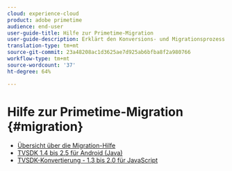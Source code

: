 ```yaml
---
cloud: experience-cloud
product: adobe primetime
audience: end-user
user-guide-title: Hilfe zur Primetime-Migration
user-guide-description: Erklärt den Konversions- und Migrationsprozess zum Übergang von der vorhandenen Primetime TVSDK-Suite zur Suite der nächsten Generation.
translation-type: tm+mt
source-git-commit: 23a48208ac1d3625ae7d925ab6bfba8f2a980766
workflow-type: tm+mt
source-wordcount: '37'
ht-degree: 64%

---
```



# Hilfe zur Primetime-Migration  {#migration}

+ [Übersicht über die Migration-Hilfe](home.md)
+ [TVSDK 1.4 bis 2.5 für Android (Java)](tvsdk-14-25-android.md)
+ [TVSDK-Konvertierung - 1.3 bis 2.0 für JavaScript](tvsdk-13-to-20-for-javascript.md)
